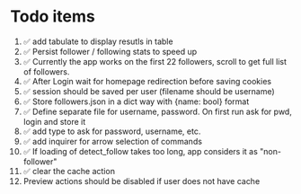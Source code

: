 # Todo items

1.  ✅ add tabulate to display resutls in table
2.  ✅ Persist follower / following stats to speed up
3.  ✅ Currently the app works on the first 22 followers, scroll to get full list of followers.
4.  ✅ After Login wait for homepage redirection before saving cookies
5.  ✅ session should be saved per user (filename should be username)
6.  ✅ Store followers.json in a dict way with {name: bool} format
7.  ✅ Define separate file for username, password. On first run ask for pwd, login and store it
8.  ✅ add type to ask for password, username, etc.
9.  ✅ add inquirer for arrow selection of commands
10. ✅ If loading of detect_follow takes too long, app considers it as "non-follower"
11. ✅ clear the cache action
12. Preview actions should be disabled if user does not have cache
